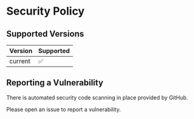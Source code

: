 # Security Policy

## Supported Versions

| Version | Supported          |
| ------- | ------------------ |
| current  | :white_check_mark: |


## Reporting a Vulnerability

There is automated security code scanning in place provided by GitHub. 

Please open an issue to report a vulnerability.

